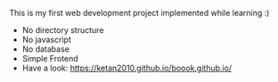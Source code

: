 This is my first web development project implemented while learning :)
* No directory structure 
* No javascript
* No database
* Simple Frotend 
* Have a look: https://ketan2010.github.io/boook.github.io/
